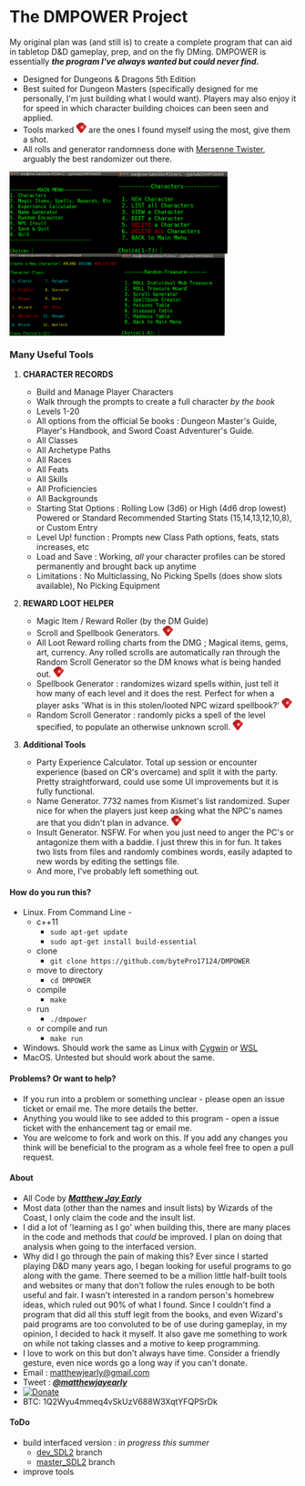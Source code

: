 
# The DMPOWER Project


My original plan was (and still is) to create a complete program that can aid in tabletop D&D gameplay, prep, and on the fly DMing. DMPOWER is essentially **_the program I've always wanted but could never find._** 
 * Designed for Dungeons & Dragons 5th Edition
 * Best suited for Dungeon Masters (specifically designed for me personally, I'm just building what I would want). Players may also enjoy it for speed in which character building choices can been seen and applied.  
 * Tools marked ![tinyredgem](img/tinyredgem.png) are the ones I found myself using the most, give them a shot.
 * All rolls and generator randomness done with [Mersenne Twister](https://en.wikipedia.org/wiki/Mersenne_Twister), arguably the best randomizer out there.

<img src="img/cliscreenshot.png" height="144px" align="left">

<img src="img/cliscreenshot_characters.png" height="144px" align="left">

<img src="img/cliscreenshot_characters2.png" height="144px" align="left">

<img src="img/cliscreenshot_treasure.png" height="144px" align="center">

### Many Useful Tools

1. **CHARACTER RECORDS** 

    * Build and Manage Player Characters
    * Walk through the prompts to create a full character _by the book_
    * Levels 1-20
    * All options from the official 5e books : Dungeon Master's Guide, Player's Handbook, and Sword Coast Adventurer's Guide.  
    * All Classes
    * All Archetype Paths
    * All Races
    * All Feats 
    * All Skills 
    * All Proficiencies 
    * All Backgrounds
    * Starting Stat Options : Rolling Low (3d6) or High (4d6 drop lowest) Powered or Standard Recommended Starting Stats (15,14,13,12,10,8), or Custom Entry
    * Level Up! function : Prompts new Class Path options, feats, stats increases, etc
    * Load and Save : Working, _all_ your character profiles can be stored permanently and brought back up anytime
    * Limitations : No Multiclassing, No Picking Spells (does show slots available), No Picking Equipment


2. **REWARD LOOT HELPER** 

    * Magic Item / Reward Roller (by the DM Guide)
    * Scroll and Spellbook Generators. ![tinyredgem](img/tinyredgem.png)  
    * All Loot Reward rolling charts from the DMG ; Magical items, gems, art, currency. Any rolled scrolls are automatically ran through the Random Scroll Generator so the DM knows what is being handed out. ![tinyredgem](img/tinyredgem.png) 
    * Spellbook Generator : randomizes wizard spells within, just tell it how many of each level and it does the rest. Perfect for when a player asks 'What is in this stolen/looted NPC wizard spellbook?' ![tinyredgem](img/tinyredgem.png) 
    * Random Scroll Generator : randomly picks a spell of the level specified, to populate an otherwise unknown scroll. ![tinyredgem](img/tinyredgem.png) 

3. **Additional Tools**  

    * Party Experience Calculator. Total up session or encounter experience (based on CR's overcame) and split it with the party. Pretty straightforward, could use some UI improvements but it is fully functional.
    * Name Generator. 7732 names from Kismet's list randomized. Super nice for when the players just keep asking what the NPC's names are that you didn't plan in advance. ![tinyredgem](img/tinyredgem.png)   
    * Insult Generator. NSFW. For when you just need to anger the PC's or antagonize them with a baddie. I just threw this in for fun. It takes two lists from files and randomly combines words, easily adapted to new words by editing the settings file.
    * And more, I've probably left something out.

#### How do you run this?  

* Linux. From Command Line -
    * c++11  
        * ````sudo apt-get update````
        * ````sudo apt-get install build-essential````
    * clone
        * ````git clone https://github.com/bytePro17124/DMPOWER````
    * move to directory
        * ````cd DMPOWER````
	* compile 
		* ````make````
	* run 
		* ````./dmpower````
	* or compile and run 
		* ````make run````
* Windows. Should work the same as Linux with [Cygwin](https://www.cygwin.com/) or [WSL](https://msdn.microsoft.com/commandline/wsl/about)
* MacOS. Untested but should work about the same.


#### Problems? Or want to help?
  
* If you run into a problem or something unclear - please open an issue ticket or email me. The more details the better.  
* Anything you would like to see added to this program - open a issue ticket with the enhancement tag or email me.  
* You are welcome to fork and work on this. If you add any changes you think will be beneficial to the program as a whole feel free to open a pull request.

#### About

* All Code by [**_Matthew Jay Early_**](https://twitter.com/matthewjayearly) 
* Most data (other than the names and insult lists) by Wizards of the Coast, I only claim the code and the insult list.
* I did a lot of 'learning as I go' when building this, there are many places in the code and methods that _could_ be improved. I plan on doing that analysis when going to the interfaced version.
* Why did I go through the pain of making this? Ever since I started playing D&D many years ago, I began looking for useful programs to go along with the game. There seemed to be a million little half-built tools and websites or many that don't follow the rules enough to be both useful and fair. I wasn't interested in a random person's homebrew ideas, which ruled out 90% of what I found. Since I couldn't find a program that did all this stuff legit from the books, and even Wizard's paid programs are too convoluted to be of use during gameplay, in my opinion, I decided to hack it myself. It also gave me something to work on while not taking classes and a motive to keep programming.
* I love to work on this but don't always have time. Consider a friendly gesture, even nice words go a long way if you can't donate.
* Email : [matthewjearly@gmail.com](mailto::matthewjearly@gmail.com) 
* Tweet : [**_@matthewjayearly_**](https://twitter.com/matthewjayearly) 
* [![Donate](https://img.shields.io/badge/Donate-PayPal-green.svg)](https://www.paypal.com/cgi-bin/webscr?cmd=_s-xclick&hosted_button_id=982RBXVEKD9Z8)
* BTC: 1Q2Wyu4mmeq4vSkUzV688W3XqtYFQPSrDk

#### ToDo
* build interfaced version : _in progress this summer_ 
    * [dev_SDL2](https://github.com/bytePro17124/DMPOWER/tree/dev_SDL2) branch 
    * [master_SDL2](https://github.com/bytePro17124/DMPOWER/tree/master_SDL2) branch
* improve tools
